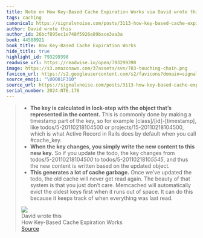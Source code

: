 ```yaml
---
title: Note on How Key-Based Cache Expiration Works via David wrote this
tags: caching
canonical: https://signalvnoise.com/posts/3113-how-key-based-cache-expiration-works
author: David wrote this
author_id: 26bcf895ec1e748f5926e89bace3aa3a
book: 44588921
book_title: How Key-Based Cache Expiration Works
hide_title: true
highlight_id: 793299398
readwise_url: https://readwise.io/open/793299398
image: https://s3.amazonaws.com/37assets/svn/783-touching-chain.png
favicon_url: https://s2.googleusercontent.com/s2/favicons?domain=signalvnoise.com
source_emoji: "\U0001F310"
source_url: https://signalvnoise.com/posts/3113-how-key-based-cache-expiration-works#:~:text=-%20**The%20key,was%20last%20read.
serial_number: 2024.NTE.178
---
```

> - **The key is calculated in lock-step with the object that’s represented in the content.** This is commonly done by making a timestamp part of the key, so for example [class]/[id]-[timestamp], like todos/5-20110218104500 or projects/15-20110218104500, which is what Active Record in Rails does by default when you call #cache_key.
> - **When the key changes, you simply write the new content to this new key.** So if you update the todo, the key changes from todos/5-2011021810*4500* to todos/5-2011021810*5545*, and thus the new content is written based on the updated object.
> - **This generates a lot of cache garbage.** Once we’ve updated the todo, the old cache will never get read again. The beauty of that system is that you just don’t care. Memcached will automatically evict the oldest keys first when it runs out of space. It can do this because it keeps track of when everything was last read.
> <div class="quoteback-footer"><div class="quoteback-avatar"><img class="mini-favicon" src="https://s2.googleusercontent.com/s2/favicons?domain=signalvnoise.com"></div><div class="quoteback-metadata"><div class="metadata-inner"><span style="display:none">FROM:</span><div aria-label="David wrote this" class="quoteback-author"> David wrote this</div><div aria-label="How Key-Based Cache Expiration Works" class="quoteback-title"> How Key-Based Cache Expiration Works</div></div></div><div class="quoteback-backlink"><a target="_blank" aria-label="go to the full text of this quotation" rel="noopener" href="https://signalvnoise.com/posts/3113-how-key-based-cache-expiration-works#:~:text=-%20**The%20key,was%20last%20read." class="quoteback-arrow"> Source</a></div></div>